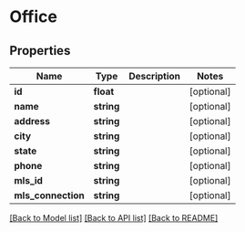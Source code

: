 # Office

## Properties
Name | Type | Description | Notes
------------ | ------------- | ------------- | -------------
**id** | **float** |  | [optional] 
**name** | **string** |  | [optional] 
**address** | **string** |  | [optional] 
**city** | **string** |  | [optional] 
**state** | **string** |  | [optional] 
**phone** | **string** |  | [optional] 
**mls_id** | **string** |  | [optional] 
**mls_connection** | **string** |  | [optional] 

[[Back to Model list]](../README.md#documentation-for-models) [[Back to API list]](../README.md#documentation-for-api-endpoints) [[Back to README]](../README.md)


